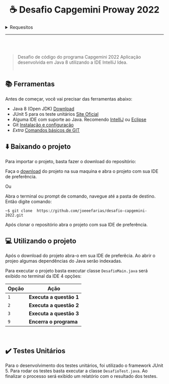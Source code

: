 <h1 align="center"> ☕ Desafio Capgemini Proway 2022</h1>

<section>
  <details>
  <summary>Requesitos</summary>
    <p>
    
# Questão 01

Escreva um algoritmo que mostre na tela uma escada de tamanho n utilizando o caractere * e espaços. A base e altura da escada devem ser iguais ao valor de n. A última linha não deve conter nenhum espaço.
Exemplo:

Entrada:
n = 6

Saída:
```
     *
    **
   ***
  ****
 *****
******
```

# Questão 02

Débora se inscreveu em uma rede social para se manter em contato com seus amigos. A página de cadastro exigia o preenchimento dos campos de nome e senha, porém a senha precisa ser forte. O site considera uma senha forte quando ela satisfaz os seguintes critérios:

    • Possui no mínimo 6 caracteres.
    • Contém no mínimo 1 dígito.
    • Contém no mínimo 1 letra em minúsculo.
    • Contém no mínimo 1 letra em maiúsculo.
    • Contém no mínimo 1 caractere especial. Os caracteres especiais são: !@#$%^&*()-+

Débora digitou uma string aleatória no campo de senha, porém ela não tem certeza se é uma senha forte. Para ajudar Débora, construa um algoritmo que informe qual é o número mínimo de caracteres que devem ser adicionados para uma string qualquer ser considerada segura.

Exemplo:
Entrada:
Ya3

Saída:
3

Explicação:
Ela pode tornar a senha segura adicionando 3 caracteres, por exemplo, &ab, transformando a senha em Ya3&ab. 2 caracteres não são suficientes visto que a senha precisa ter um tamanho mínimo de 6 caracteres.
# Questão 03
Duas palavras podem ser consideradas anagramas de si mesmas se as letras de uma palavra podem ser realocadas para formar a outra palavra. Dada uma string qualquer, desenvolva um algoritmo que encontre o número de pares de substrings que são anagramas.
Exemplo:
Exemplo 1)
Entrada:
ovo

Saída:
2
Explicação:
A lista de todos os anagramas pares são: [o, o], [ov, vo] que estão nas posições [[0], [2]], [[0, 1], [1, 2]] respectivamente. 


Exemplo 2)
Entrada:
ifailuhkqq

Saída:
3

Explicação:
A lista de todos os anagramas pares são: [i, i], [q, q] e [ifa, fai] que estão nas posições [[0], [3]], [[8],  [9]] e [[0, 1, 2], [1, 2, 3]].

# O que será avaliado
    • Documentação
    • Estrutura do código
    • Atendimento aos requisitos
    • Testes unitários

  </p>
  </details>
  <hr/>
  <br></br> 

>Desafio de código do programa Capgemini 2022
Aplicação desenvolvida em Java 8 utilizando a IDE IntelliJ Idea.
<br></br>


<h2>📚 Ferramentas</h2>

<p stle="align:left">Antes de começar, você vai precisar das ferramentas abaixo:

* Java 8 (Open JDK) [Download](https://www.openlogic.com/openjdk-downloads)
* JUnit 5 para os teste unitários [Site Oficial](https://junit.org/junit5/docs/current/user-guide/)
* Alguma IDE com suporte ao Java. Recomendo [IntelliJ](https://www.jetbrains.com/pt-br/idea/download/#section=windows) ou [Eclipse](https://www.eclipse.org/downloads/)
* Git [Instalação e configuração](https://www.hostinger.com.br/tutoriais/tutorial-do-git-basics-introducao)
* *Extra* [Comandos básicos de GIT](https://www.digitalhouse.com/br/blog/principais-comandos-git)
</p>


<h2>⬇️ Baixando o projeto</h2>

<p>Para importar o projeto, basta fazer o download do repositório:

Faça o [download](https://github.com/joeeefarias/desafio-capgemini-2022/archive/refs/heads/main.zip) do projeto na sua maquina e abra o projeto com sua IDE de preferência.

Ou

Abra o terminal ou prompt de comando, navegue até a pasta de destino.
Então digite comando:
```
~$ git clone  https://github.com/joeeefarias/desafio-capgemini-2022.git
```
Após clonar o repositório abra o projeto com sua IDE de preferência.
</p>
<h2>💻 Utilizando o projeto</h2>

<p>Após o download do projeto abra-o em sua IDE de preferêcia.
Ao abrir o projeo algumas dependências do Java serão indexadas.

Para executar o projeto basta executar classe ``` DesafioMain.java ``` será exibido no terminal da IDE 4 opções:

|Opção | Ação |
| ----- | ----- |
| `1` | **Executa a questão 1** |  
| `2` | **Executa a questão 2** |
| `3` | **Executa a questão 3**|
| `9` | **Encerra o programa** |
</p>

</br>

<h2> ✔️ Testes Unitários</h2>

<p>

Para o desenvolvimento dos testes unitários, foi utilizado o framework JUnit 5.
Para rodar os testes basta executar a classe ```DesafioTest.java```.
Ao finalizar o processo será exibido um relatório com o resultado dos testes.

</p>
